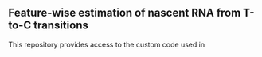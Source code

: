 ## Feature-wise estimation of nascent RNA from T-to-C transitions

This repository provides access to the custom code used in <Title of manuscript> for the analysis of splicing efficiency within nascent and pre-existing RNA during ribotoxic stress.<sup>1</sup>

### Overview:
Nascent RNA labelled with the modified nucleotide 4-Thiouridine (4sU) can be detected by converting 4sU chemically into cytidine.<sup>2</sup> Because only a minor percentage (typically 2 - 12%) of uridines is replaced by 4sU, not all nascent fragments will display a T-to-C transition, although the conversion is nearly complete. The size of this "invisible" nascent fraction depends on the incorporation rate and the number of Us per fragment. For an incorporation rate of 2% and 10 Us per fragment (p = 0.02, n = 10), ~ 82% of fragments will not show any T-to-C transitions. For an incorporation rate of 10% and 40 Us (p = 0.1, n = 40), only ~1.5% of reads will not show any transitions.

![binom1](https://user-images.githubusercontent.com/37538623/235510082-b82756c5-270f-4349-b904-18f66d959d61.png)

In addition, non-nascent fragments will show a minor rate of T-to-C transitions due to errors during reverse transcription or sequencing ($p_{bg}$), which also contribute to the observed distribution of T-to-C transition counts. Therefore, the proportion of nascent reads ($\pi$) can be estimated from a binomial mixture model<sup>3</sup>:

![binom2](https://user-images.githubusercontent.com/37538623/235511542-efab4876-92d1-4f09-a68f-bdc90050d99f.png)

In <Title of mansucript>, we estimated these parameters separately for intronic and spliced fragments as well as for regulatory groups of genes in order to draw conclusions about splicing efficiency within nascent and pre-existing RNA during ribotoxic stress.<sup>1</sup>  

### Steps
* Alignment to the genome using STAR<sup>4</sup>
* Identification of SNPs (from an external set of sequences; theoretically, this can be achieved from the same data, because SNPs should lead to a much higher T-to-C transition rate than 4sU incorporation)
* Removal of reads that overlap putative SNPs
* Identification and annotation of intronic and exon-exon junction reads with featureCounts<sup>5</sup>
* Feature-wise counting of T-to-C transitions (i.e. at the gene-level)
* Estimation of parameters (transition probability and proportion of nascent reads, background transition rate within non-nascent reads) for groups of genes using non-linear regression in R 

### Tools
In <Title of mansucript>, we used the following tools:
* STAR v2.5.3a
* samtools v1.7
* featureCounts v1.5.2
* R v4.0.5
  
### Preparation
If you want to recapitulate the full analysis presented in Sung et al. 2023, you have to download the following additional files:
* Fastq files from GEO (GSE231520) (place them into the directory ./raw_data)
* Genome Reference Consortium Human Build 38 patch release 10 (GRCh38.p10), as a fasta file in ./genome_files/GRCh38.p10.genome.fa
In addition, the gtf files provided in ./genome_files have to be de-compressed.
  
### References
1. unpublished manuscript
2. Schott, J., S. Reitter, D. Lindner, J. Grosser, M. Bruer, A. Shenoy, T. Geiger, A. Mathes, G. Dobreva, and G. Stoecklin. 2021. 'Nascent Ribo-Seq measures ribosomal loading time and reveals kinetic impact on ribosome density', Nat Methods, 18: 1068-74.
3. Jurges, C., L. Dolken, and F. Erhard. 2018. 'Dissecting newly transcribed and old RNA using GRAND-SLAM', Bioinformatics, 34: i218-i26.
4. Dobin, A., C. A. Davis, F. Schlesinger, J. Drenkow, C. Zaleski, S. Jha, P. Batut, M. Chaisson, and T. R. Gingeras. 2013. 'STAR: ultrafast universal RNA-seq aligner', Bioinformatics, 29: 15-21.
5. Liao, Y., G. K. Smyth, and W. Shi. 2014. 'featureCounts: an efficient general purpose program for assigning sequence reads to genomic features', Bioinformatics, 30: 923-30.

